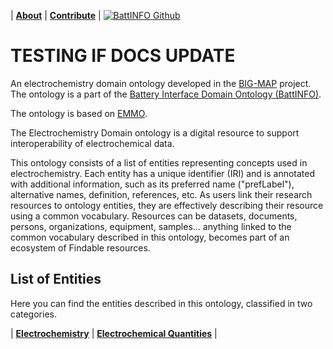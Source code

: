 
| [**About**](./about.html) | [**Contribute**](./contribute.html) | [![BattINFO Github](https://badgen.net/badge/icon/github?icon=github&label)](https://github.com/emmo-repo/domain-electrochemistry)

# TESTING IF DOCS UPDATE
An electrochemistry domain ontology developed in the [BIG-MAP][2] project.
The ontology is a part of the [Battery Interface Domain Ontology (BattINFO)](https://github.com/BIG-MAP/BattINFO).

The ontology is based on [EMMO][1].

The Electrochemistry Domain ontology is a digital resource to support interoperability of electrochemical data.   

This ontology consists of a list of entities representing concepts used in electrochemistry. Each entity has a unique identifier (IRI) and is annotated with additional information, such as its preferred name ("prefLabel"), alternative names, definition, references, etc. As users link their research resources to ontology entities, they are effectively describing their resource using a common vocabulary. Resources can be datasets, documents, persons, organizations, equipment, samples... anything linked to the common vocabulary described in this ontology, becomes part of an ecosystem of Findable resources.


## List of Entities
Here you can find the entities described in this ontology, classified in two categories.  

| [**Electrochemistry**](./electrochemistry.html)  |  [**Electrochemical Quantities**](./electrochemicalquantities.html) |
   
 
[1]: https://github.com/emmo-repo/EMMO
[2]: https://www.big-map.eu



